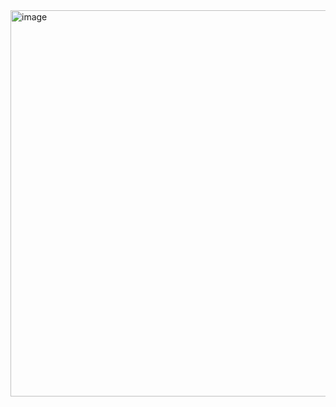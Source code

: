 
<img width="618" alt="image" src="https://user-images.githubusercontent.com/99647014/227623187-4b92a69c-fbe1-40c4-8378-3d25e7c8b132.png">
